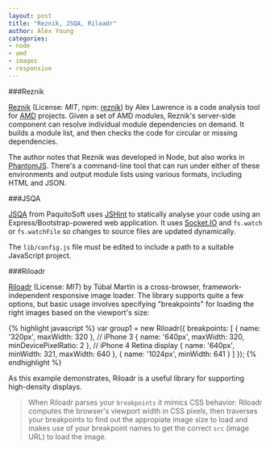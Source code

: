 ```yaml
---
layout: post
title: "Reznik, JSQA, Riloadr"
author: Alex Young
categories: 
- node
- amd
- images
- responsive
---
```


###Reznik

[Reznik](https://github.com/alexlawrence/reznik) (License: _MIT_, npm: [reznik](http://npmjs.org/package/reznik)) by Alex Lawrence is a code analysis tool for [AMD](https://github.com/amdjs/amdjs-api/wiki/AMD) projects.  Given a set of AMD modules, Reznik's server-side component can resolve individual module dependencies on demand.  It builds a module list, and then checks the code for circular or missing dependencies.

The author notes that Reznik was developed in Node, but also works in [PhantomJS](http://phantomjs.org/).  There's a command-line tool that can run under either of these environments and output module lists using various formats, including HTML and JSON.

###JSQA

[JSQA](https://github.com/PaquitoSoft/JSQA) from PaquitoSoft uses [JSHint](http://www.jshint.com/) to statically analyse your code using an Express/Bootstrap-powered web application.  It uses [Socket.IO](http://socket.io/) and `fs.watch` or `fs.watchFile` so changes to source files are updated dynamically.

The `lib/config.js` file must be edited to include a path to a suitable JavaScript project.

###Riloadr

[Riloadr](https://github.com/tubalmartin/riloadr) (License: _MIT_) by Túbal Martín is a cross-browser, framework-independent responsive image loader.  The library supports quite a few options, but basic usage involves specifying "breakpoints" for loading the right images based on the viewport's size:

{% highlight javascript %}
var group1 = new Riloadr({
  breakpoints: [
    { name: '320px', maxWidth: 320 }, // iPhone 3
    { name: '640px', maxWidth: 320, minDevicePixelRatio: 2 }, // iPhone 4 Retina display
    { name: '640px', minWidth: 321, maxWidth: 640 },
    { name: '1024px', minWidth: 641 }
  ]
});
{% endhighlight %}

As this example demonstrates, Riloadr is a useful library for supporting high-density displays.

> When Riloadr parses your `breakpoints` it mimics CSS behavior: Riloadr computes the browser's viewport width in CSS pixels, then traverses your breakpoints to find out the appropiate image size to load and makes use of your breakpoint names to get the correct `src` (image URL) to load the image.
